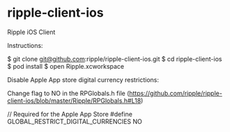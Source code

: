 ripple-client-ios
=================

Ripple iOS Client

Instructions:

$ git clone git@github.com:ripple/ripple-client-ios.git
$ cd ripple-client-ios
$ pod install
$ open Ripple.xcworkspace

Disable Apple App store digital currency restrictions:

Change flag to NO in the RPGlobals.h file (https://github.com/ripple/ripple-client-ios/blob/master/Ripple/RPGlobals.h#L18)

// Required for the Apple App Store
#define GLOBAL_RESTRICT_DIGITAL_CURRENCIES       NO
